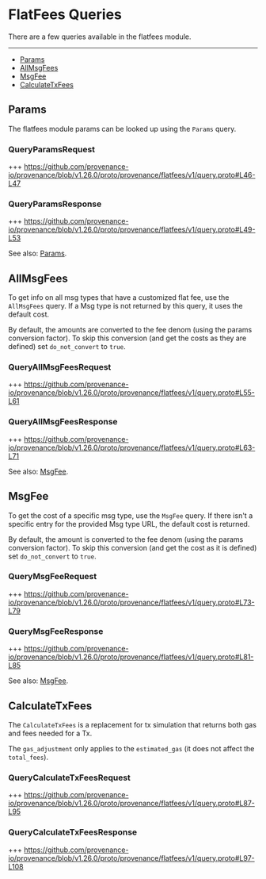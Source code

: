 # FlatFees Queries

There are a few queries available in the flatfees module.

---
<!-- TOC 2 2 -->
  - [Params](#params)
  - [AllMsgFees](#allmsgfees)
  - [MsgFee](#msgfee)
  - [CalculateTxFees](#calculatetxfees)


## Params

The flatfees module params can be looked up using the `Params` query.

### QueryParamsRequest

+++ https://github.com/provenance-io/provenance/blob/v1.26.0/proto/provenance/flatfees/v1/query.proto#L46-L47

### QueryParamsResponse

+++ https://github.com/provenance-io/provenance/blob/v1.26.0/proto/provenance/flatfees/v1/query.proto#L49-L53

See also: [Params](06_params.md#params).


## AllMsgFees

To get info on all msg types that have a customized flat fee, use the `AllMsgFees` query.
If a Msg type is not returned by this query, it uses the default cost.

By default, the amounts are converted to the fee denom (using the params conversion factor).
To skip this conversion (and get the costs as they are defined) set `do_not_convert` to `true`.

### QueryAllMsgFeesRequest

+++ https://github.com/provenance-io/provenance/blob/v1.26.0/proto/provenance/flatfees/v1/query.proto#L55-L61

### QueryAllMsgFeesResponse

+++ https://github.com/provenance-io/provenance/blob/v1.26.0/proto/provenance/flatfees/v1/query.proto#L63-L71

See also: [MsgFee](03_messages.md#msgfee).


## MsgFee

To get the cost of a specific msg type, use the `MsgFee` query.
If there isn't a specific entry for the provided Msg type URL, the default cost is returned.

By default, the amount is converted to the fee denom (using the params conversion factor).
To skip this conversion (and get the cost as it is defined) set `do_not_convert` to `true`.

### QueryMsgFeeRequest

+++ https://github.com/provenance-io/provenance/blob/v1.26.0/proto/provenance/flatfees/v1/query.proto#L73-L79

### QueryMsgFeeResponse

+++ https://github.com/provenance-io/provenance/blob/v1.26.0/proto/provenance/flatfees/v1/query.proto#L81-L85

See also: [MsgFee](03_messages.md#msgfee).


## CalculateTxFees

The `CalculateTxFees` is a replacement for tx simulation that returns both gas and fees needed for a Tx.

The `gas_adjustment` only applies to the `estimated_gas` (it does not affect the `total_fees`).

### QueryCalculateTxFeesRequest

+++ https://github.com/provenance-io/provenance/blob/v1.26.0/proto/provenance/flatfees/v1/query.proto#L87-L95

### QueryCalculateTxFeesResponse

+++ https://github.com/provenance-io/provenance/blob/v1.26.0/proto/provenance/flatfees/v1/query.proto#L97-L108
